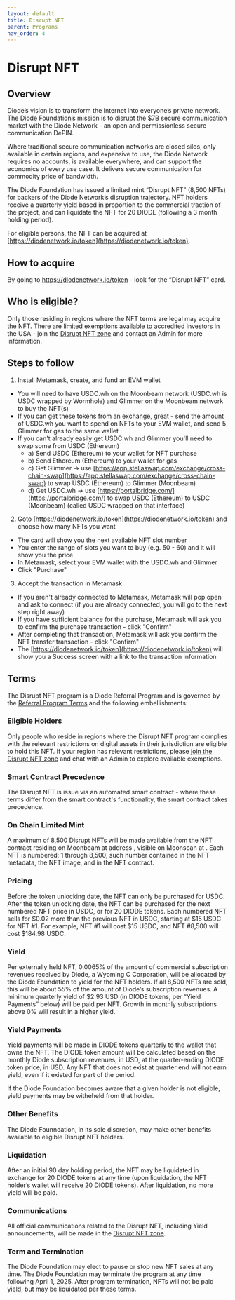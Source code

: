 ```yaml
---
layout: default
title: Disrupt NFT
parent: Programs
nav_order: 4
---
```


# Disrupt NFT

## Overview

Diode’s vision is to transform the Internet into everyone’s private network. The Diode Foundation’s mission is to disrupt the $7B secure communication market with the Diode Network – an open and permissionless secure communication DePIN.

Where traditional secure communication networks are closed silos, only available in certain regions, and expensive to use, the Diode Network requires no accounts, is available everywhere, and can support the economics of every use case. It delivers secure communication for commodity price of bandwidth.  

The Diode Foundation has issued a limited mint “Disrupt NFT” (8,500 NFTs) for backers of the Diode Network’s disruption trajectory. NFT holders receive a quarterly yield based in proportion to the commercial traction of the project, and can liquidate the NFT for 20 DIODE (following a 3 month holding period).  

For eligible persons, the NFT can be acquired at [https://diodenetwork.io/token](https://diodenetwork.io/token).

## How to acquire

By going to https://diodenetwork.io/token - look for the “Disrupt NFT” card.

## Who is eligible?
Only those residing in regions where the NFT terms are legal may acquire the NFT.  There are limited exemptions available to accredited investors in the USA - join the [Disrupt NFT zone](https://diode.io/joinzone/#cgzvtSDUSVtPzS2kX18wohdIbBGw8FdRHcbju5MbUnYqZcETIV4YWcEKHPZ2) and contact an Admin for more information.

## Steps to follow
1. Install Metamask, create, and fund an EVM wallet
  * You will need to have USDC.wh on the Moonbeam network (USDC.wh is USDC wrapped by Wormhole) and Glimmer on the Moonbeam network to buy the NFT(s)
  * If you can get these tokens from an exchange, great - send the amount of USDC.wh you want to spend on NFTs to your EVM wallet, and send 5 Glimmer for gas to the same wallet
  * If you can't already easily get USDC.wh and Glimmer you'll need to swap some from USDC (Ethereum)
    * a) Send USDC (Ethereum) to your wallet for NFT purchase
    * b) Send Ethereum (Ethereum) to your wallet for gas
    * c) Get Glimmer -> use [https://app.stellaswap.com/exchange/cross-chain-swap](https://app.stellaswap.com/exchange/cross-chain-swap) to swap USDC (Ethereum) to Glimmer (Moonbeam)
    * d) Get USDC.wh -> use [https://portalbridge.com/](https://portalbridge.com/) to swap USDC (Ethereum) to USDC (Moonbeam) (called USDC wrapped on that interface)
2. Goto [https://diodenetwork.io/token](https://diodenetwork.io/token) and choose how many NFTs you want
  * The card will show you the next available NFT slot number
  * You enter the range of slots you want to buy (e.g. 50 - 60) and it will show you the price
  * In Metamask, select your EVM wallet with the USDC.wh and Glimmer
  * Click "Purchase"
3. Accept the transaction in Metamask
  * If you aren't already connected to Metamask, Metamask will pop open and ask to connect (if you are already connected, you will go to the next step right away)
  * If you have sufficient balance for the purchase, Metamask will ask you to confirm the purchase transaction - click "Confirm"
  * After completing that transaction, Metamask will ask you confirm the NFT transfer transaction - click "Confirm"
  * The [https://diodenetwork.io/token](https://diodenetwork.io/token) will show you a Success screen with a link to the transaction information

## Terms

The Disrupt NFT program is a Diode Referral Program and is governed by the [Referral Program Terms](https://diode.foundation/docs/programs/terms.html) and the following embellishments:

### Eligible Holders

Only people who reside in regions where the Disrupt NFT program complies with the relevant restrictions on digital assets in their jurisdiction are eligible to hold this NFT.  If your region has relevant restrictions, please [join the Disrupt NFT zone](https://diode.io/joinzone/#cgzvtSDUSVtPzS2kX18wohdIbBGw8FdRHcbju5MbUnYqZcETIV4YWcEKHPZ2) and chat with an Admin to explore available exemptions.

### Smart Contract Precedence

The Disrupt NFT is issue via an automated smart contract - where these terms differ from the smart contract's functionality, the smart contract takes precedence.

### On Chain Limited Mint

A maximum of 8,500 Disrupt NFTs will be made available from the NFT contract residing on Moonbeam at address , visible on Moonscan at [](). Each NFT is numbered: 1 through 8,500, such number contained in the NFT metadata, the NFT image, and in the NFT contract.

### Pricing
Before the token unlocking date, the NFT can only be purchased for USDC.  After the token unlocking date, the NFT can be purchased for the next numbered NFT price in USDC, or for 20 DIODE tokens.  Each numbered NFT sells for $0.02 more than the previous NFT in USDC, starting at $15 USDC for NFT #1.  For example, NFT #1 will cost $15 USDC, and NFT #8,500 will cost $184.98 USDC. 

### Yield
Per externally held NFT, 0.0065% of the amount of commercial subscription revenues received by Diode, a Wyoming C Corporation, will be allocated by the Diode Foundation to yield for the NFT holders. If all 8,500 NFTs are sold, this will be about 55% of the amount of Diode’s subscription revenues.  A minimum quarterly yield of $2.93 USD (in DIODE tokens, per “Yield Payments” below) will be paid per NFT. Growth in monthly subscriptions above 0% will result in a higher yield.

### Yield Payments
Yield payments will be made in DIODE tokens quarterly to the wallet that owns the NFT. The DIODE token amount will be calculated based on the monthly Diode subscription revenues, in USD, at the quarter-ending DIODE token price, in USD. Any NFT that does not exist at quarter end will not earn yield, even if it existed for part of the period.  

If the Diode Foundation becomes aware that a given holder is not eligible, yield payments may be witheheld from that holder.

### Other Benefits
The Diode Founndation, in its sole discretion, may make other benefits available to eligible Disrupt NFT holders.

### Liquidation
After an initial 90 day holding period, the NFT may be liquidated in exchange for 20 DIODE tokens at any time (upon liquidation, the NFT holder’s wallet will receive 20 DIODE tokens). After liquidation, no more yield will be paid.

### Communications
All official communications related to the Disrupt NFT, including Yield announcements, will be made in the [Disrupt NFT zone](https://diode.io/joinzone/#cgzvtSDUSVtPzS2kX18wohdIbBGw8FdRHcbju5MbUnYqZcETIV4YWcEKHPZ2).

### Term and Termination
The Diode Foundation may elect to pause or stop new NFT sales at any time. The Diode Foundation may terminate the program at any time following April 1, 2025. After program termination, NFTs will not be paid yield, but may be liquidated per these terms.




